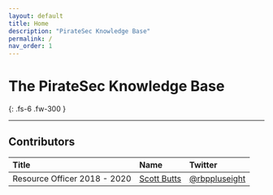 ```yaml
---
layout: default
title: Home
description: "PirateSec Knowledge Base"
permalink: /
nav_order: 1
---
```


# The PirateSec Knowledge Base


{: .fs-6 .fw-300 }

---

## Contributors

| Title | Name | Twitter |
| :--- | :--- | :--- |
| Resource Officer 2018 - 2020 | [Scott Butts](https://github.com/Ods25) | [@rbppluseight](https://twitter.com/rbppluseight)
